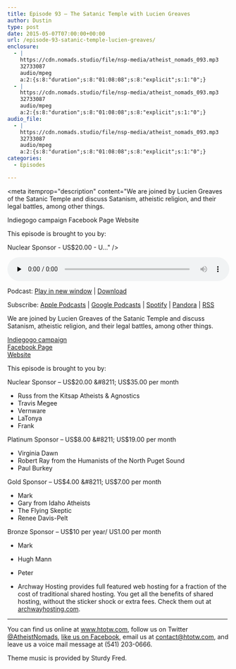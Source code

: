 ```yaml
---
title: Episode 93 – The Satanic Temple with Lucien Greaves
author: Dustin
type: post
date: 2015-05-07T07:00:00+00:00
url: /episode-93-satanic-temple-lucien-greaves/
enclosure:
  - |
    https://cdn.nomads.studio/file/nsp-media/atheist_nomads_093.mp3
    32733087
    audio/mpeg
    a:2:{s:8:"duration";s:8:"01:08:08";s:8:"explicit";s:1:"0";}
  - |
    https://cdn.nomads.studio/file/nsp-media/atheist_nomads_093.mp3
    32733087
    audio/mpeg
    a:2:{s:8:"duration";s:8:"01:08:08";s:8:"explicit";s:1:"0";}
audio_file:
  - |
    https://cdn.nomads.studio/file/nsp-media/atheist_nomads_093.mp3
    32733087
    audio/mpeg
    a:2:{s:8:"duration";s:8:"01:08:08";s:8:"explicit";s:1:"0";}
categories:
  - Episodes

---
```

<div itemscope itemtype="http://schema.org/AudioObject">
  <meta itemprop="name" content="Episode 93 &#8211; The Satanic Temple with Lucien Greaves" />
  
  <meta itemprop="uploadDate" content="2015-05-07T01:00:00-06:00" />
  
  <meta itemprop="encodingFormat" content="audio/mpeg" />
  
  <meta itemprop="duration" content="PT1H08M08S" />
  
  <meta itemprop="description" content="We are joined by Lucien Greaves of the Satanic Temple and discuss Satanism, atheistic religion, and their legal battles, among other things.

Indiegogo campaign
Facebook Page
Website

This episode is brought to you by:

Nuclear Sponsor - US$20.00 - U..." />
  
  <meta itemprop="contentUrl" content="https://dts.podtrac.com/redirect.mp3/cdn.nomads.studio/file/nsp-media/atheist_nomads_093.mp3" />
  
  <meta itemprop="contentSize" content="31.2" />
  </p> 
  
  <div class="powerpress_player" id="powerpress_player_8348">
    <audio class="wp-audio-shortcode" id="audio-1031-92" preload="none" style="width: 100%;" controls="controls"><source type="audio/mpeg" src="https://dts.podtrac.com/redirect.mp3/cdn.nomads.studio/file/nsp-media/atheist_nomads_093.mp3?_=92" /><a href="https://dts.podtrac.com/redirect.mp3/cdn.nomads.studio/file/nsp-media/atheist_nomads_093.mp3">https://dts.podtrac.com/redirect.mp3/cdn.nomads.studio/file/nsp-media/atheist_nomads_093.mp3</a></audio>
  </div>
</div>

<p class="powerpress_links powerpress_links_mp3">
  Podcast: <a href="https://dts.podtrac.com/redirect.mp3/cdn.nomads.studio/file/nsp-media/atheist_nomads_093.mp3" class="powerpress_link_pinw" target="_blank" title="Play in new window" onclick="return powerpress_pinw('https://htotw.com/?powerpress_pinw=1031-podcast');" rel="nofollow">Play in new window</a> | <a href="https://dts.podtrac.com/redirect.mp3/cdn.nomads.studio/file/nsp-media/atheist_nomads_093.mp3" class="powerpress_link_d" title="Download" rel="nofollow" download="atheist_nomads_093.mp3">Download</a>
</p>

<p class="powerpress_links powerpress_subscribe_links">
  Subscribe: <a href="https://podcasts.apple.com/us/podcast/humanists-take-on-the-world/id530050098?mt=2&ls=1" class="powerpress_link_subscribe powerpress_link_subscribe_itunes" target="_blank" title="Subscribe on Apple Podcasts" rel="nofollow">Apple Podcasts</a> | <a href="https://www.google.com/podcasts?feed=aHR0cDovL2F0aGVpc3Rub21hZHMubGlic3luLmNvbS9yc3M%3D" class="powerpress_link_subscribe powerpress_link_subscribe_googleplay" target="_blank" title="Subscribe on Google Podcasts" rel="nofollow">Google Podcasts</a> | <a href="https://open.spotify.com/show/3LzK2xZGike6Tc1GEMtMbr?si=LieN9SNuTpq96smuaUsH8A" class="powerpress_link_subscribe powerpress_link_subscribe_spotify" target="_blank" title="Subscribe on Spotify" rel="nofollow">Spotify</a> | <a href="https://www.pandora.com/podcast/atheist-nomads/PC:10122?corr=62071012&part=ug" class="powerpress_link_subscribe powerpress_link_subscribe_pandora" target="_blank" title="Subscribe on Pandora" rel="nofollow">Pandora</a> | <a href="https://htotw.com/feed/podcast/" class="powerpress_link_subscribe powerpress_link_subscribe_rss" target="_blank" title="Subscribe via RSS" rel="nofollow">RSS</a>
</p>

We are joined by Lucien Greaves of the Satanic Temple and discuss Satanism, atheistic religion, and their legal battles, among other things.

<a href="https://www.indiegogo.com/projects/the-satanic-temple-reproductive-rights-campaign" target="_blank" rel="noopener">Indiegogo campaign</a>  
<a href="https://www.facebook.com/pages/The-Satanic-Temple/220538341415523?fref=ts" target="_blank" rel="noopener">Facebook Page</a>  
<a href="http://thesatanictemple.com/" target="_blank" rel="noopener">Website</a>

This episode is brought to you by:

Nuclear Sponsor &#8211; US$20.00 &#8211; US$35.00 per month  
* Russ from the Kitsap Atheists & Agnostics  
* Travis Megee  
* Vernware  
* LaTonya  
* Frank

Platinum Sponsor &#8211; US$8.00 &#8211; US$19.00 per month  
* Virginia Dawn  
* Robert Ray from the Humanists of the North Puget Sound  
* Paul Burkey

Gold Sponsor &#8211; US$4.00 &#8211; US$7.00 per month  
* Mark  
* Gary from Idaho Atheists  
* The Flying Skeptic  
* Renee Davis-Pelt

Bronze Sponsor &#8211; US$10 per year/ US1.00 per month  
* Mark  
* Hugh Mann  
* Peter

* Archway Hosting provides full featured web hosting for a fraction of the cost of traditional shared hosting. You get all the benefits of shared hosting, without the sticker shock or extra fees. Check them out at <a href="http://archwayhosting.com/" target="_blank" rel="noopener">archwayhosting.com</a>.

<hr width="500" />

You can find us online at <a href="https://www.htotw.com/" target="_blank" rel="noopener">www.htotw.com</a>, follow us on Twitter <a href="https://twitter.com/AtheistNomads" target="_blank" rel="noopener">@AtheistNomads</a>, <a href="https://htotw.com/facebook" target="_blank" rel="noopener">like us on Facebook</a>, email us at <contact@htotw.com>, and leave us a voice mail message at (541) 203-0666.

Theme music is provided by Sturdy Fred.
